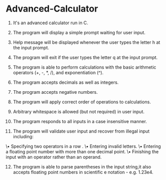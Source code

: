 # Advanced-Calculator
1. It's an advanced calculator run in C.

2. The program will display a simple prompt waiting for user input.
>>>

3. Help message will be displayed whenever the user types the letter h at the input prompt.

4. The program will exit if the user types the letter q at the input prompt.

5. The program is able to perform calculations with the basic arithmetic operators (+, -, *, /), and exponentiation (^).

6. The program accepts decimals as well as integers.

7. The program accepts negative numbers.

8. The program will apply correct order of operations to calculations.

9. Arbitrary whitespace is allowed (but not required) in user input.

10. The program responds to all inputs in a case insensitive manner.

11. The program will validate user input and recover from illegal input including:

\• Specifying two operators in a row .
\• Entering invalid letters.
\• Entering a floating point number with more than one decimal point.
\• Finishing the input with an operator rather than an operand.

12. The program is able to parse parentheses in the input string,it also accepts floating point numbers in scientific e notation - e.g. 1.23e4.
